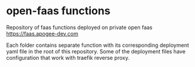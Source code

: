# open-faas functions

Repository of faas functions deployed on private open faas https://faas.apogee-dev.com

Each folder contains separate function with its corresponding deployment yaml file in the root of this repository. Some of the deployment files have configuration that work with traefik reverse proxy.